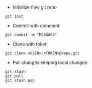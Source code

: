 
- Initialize new git repo

``` git
git init
```

- Commit with comment

``` git
git commit -m "MESSAGE"
```

- Clone with token

``` git
git clone <USER>:<TOKEN>@repo.git
```

- Pull changes keeping local changes

``` git
git stash
git pull
git stash pop
```